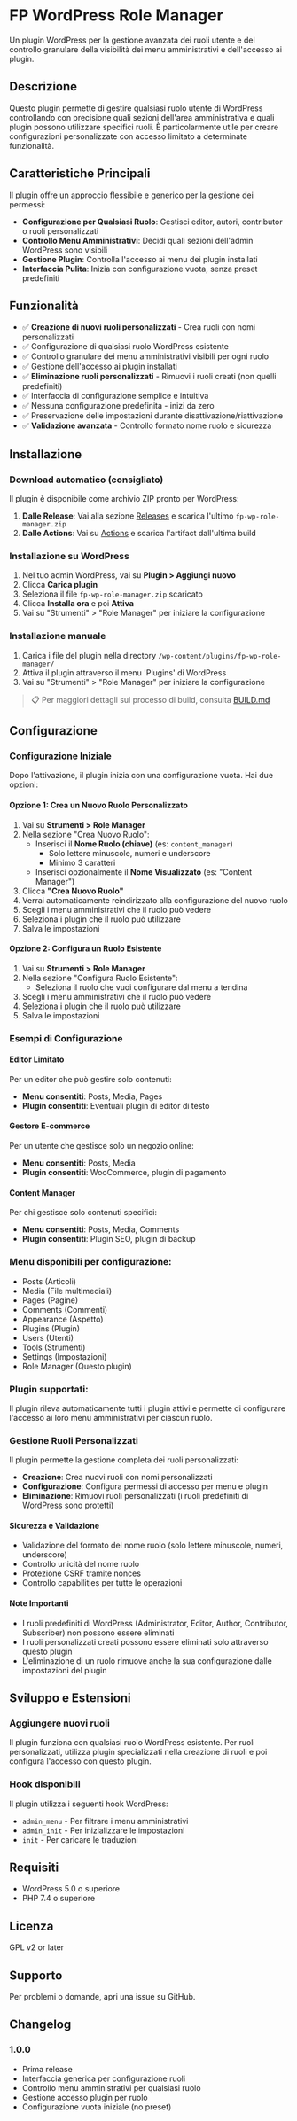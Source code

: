 # FP WordPress Role Manager

Un plugin WordPress per la gestione avanzata dei ruoli utente e del controllo granulare della visibilità dei menu amministrativi e dell'accesso ai plugin.

## Descrizione

Questo plugin permette di gestire qualsiasi ruolo utente di WordPress controllando con precisione quali sezioni dell'area amministrativa e quali plugin possono utilizzare specifici ruoli. È particolarmente utile per creare configurazioni personalizzate con accesso limitato a determinate funzionalità.

## Caratteristiche Principali

Il plugin offre un approccio flessibile e generico per la gestione dei permessi:

- **Configurazione per Qualsiasi Ruolo**: Gestisci editor, autori, contributor o ruoli personalizzati
- **Controllo Menu Amministrativi**: Decidi quali sezioni dell'admin WordPress sono visibili
- **Gestione Plugin**: Controlla l'accesso ai menu dei plugin installati
- **Interfaccia Pulita**: Inizia con configurazione vuota, senza preset predefiniti

## Funzionalità

- ✅ **Creazione di nuovi ruoli personalizzati** - Crea ruoli con nomi personalizzati
- ✅ Configurazione di qualsiasi ruolo WordPress esistente
- ✅ Controllo granulare dei menu amministrativi visibili per ogni ruolo
- ✅ Gestione dell'accesso ai plugin installati
- ✅ **Eliminazione ruoli personalizzati** - Rimuovi i ruoli creati (non quelli predefiniti)
- ✅ Interfaccia di configurazione semplice e intuitiva
- ✅ Nessuna configurazione predefinita - inizi da zero
- ✅ Preservazione delle impostazioni durante disattivazione/riattivazione
- ✅ **Validazione avanzata** - Controllo formato nome ruolo e sicurezza

## Installazione

### Download automatico (consigliato)

Il plugin è disponibile come archivio ZIP pronto per WordPress:

1. **Dalle Release**: Vai alla sezione [Releases](../../releases) e scarica l'ultimo `fp-wp-role-manager.zip`
2. **Dalle Actions**: Vai su [Actions](../../actions) e scarica l'artifact dall'ultima build

### Installazione su WordPress

1. Nel tuo admin WordPress, vai su **Plugin > Aggiungi nuovo**
2. Clicca **Carica plugin**
3. Seleziona il file `fp-wp-role-manager.zip` scaricato
4. Clicca **Installa ora** e poi **Attiva**
5. Vai su "Strumenti" > "Role Manager" per iniziare la configurazione

### Installazione manuale

1. Carica i file del plugin nella directory `/wp-content/plugins/fp-wp-role-manager/`
2. Attiva il plugin attraverso il menu 'Plugins' di WordPress
3. Vai su "Strumenti" > "Role Manager" per iniziare la configurazione

> 📋 Per maggiori dettagli sul processo di build, consulta [BUILD.md](BUILD.md)

## Configurazione

### Configurazione Iniziale

Dopo l'attivazione, il plugin inizia con una configurazione vuota. Hai due opzioni:

#### **Opzione 1: Crea un Nuovo Ruolo Personalizzato**

1. Vai su **Strumenti > Role Manager**
2. Nella sezione "Crea Nuovo Ruolo":
   - Inserisci il **Nome Ruolo (chiave)** (es: `content_manager`)
     - Solo lettere minuscole, numeri e underscore
     - Minimo 3 caratteri
   - Inserisci opzionalmente il **Nome Visualizzato** (es: "Content Manager")
3. Clicca **"Crea Nuovo Ruolo"**
4. Verrai automaticamente reindirizzato alla configurazione del nuovo ruolo
5. Scegli i menu amministrativi che il ruolo può vedere
6. Seleziona i plugin che il ruolo può utilizzare
7. Salva le impostazioni

#### **Opzione 2: Configura un Ruolo Esistente**

1. Vai su **Strumenti > Role Manager**
2. Nella sezione "Configura Ruolo Esistente":
   - Seleziona il ruolo che vuoi configurare dal menu a tendina
3. Scegli i menu amministrativi che il ruolo può vedere
4. Seleziona i plugin che il ruolo può utilizzare
5. Salva le impostazioni

### Esempi di Configurazione

#### Editor Limitato
Per un editor che può gestire solo contenuti:
- **Menu consentiti**: Posts, Media, Pages
- **Plugin consentiti**: Eventuali plugin di editor di testo

#### Gestore E-commerce
Per un utente che gestisce solo un negozio online:
- **Menu consentiti**: Posts, Media
- **Plugin consentiti**: WooCommerce, plugin di pagamento

#### Content Manager
Per chi gestisce solo contenuti specifici:
- **Menu consentiti**: Posts, Media, Comments
- **Plugin consentiti**: Plugin SEO, plugin di backup

### Menu disponibili per configurazione:

- Posts (Articoli)
- Media (File multimediali) 
- Pages (Pagine)
- Comments (Commenti)
- Appearance (Aspetto)
- Plugins (Plugin)
- Users (Utenti)
- Tools (Strumenti)
- Settings (Impostazioni)
- Role Manager (Questo plugin)

### Plugin supportati:

Il plugin rileva automaticamente tutti i plugin attivi e permette di configurare l'accesso ai loro menu amministrativi per ciascun ruolo.

### Gestione Ruoli Personalizzati

Il plugin permette la gestione completa dei ruoli personalizzati:

- **Creazione**: Crea nuovi ruoli con nomi personalizzati
- **Configurazione**: Configura permessi di accesso per menu e plugin
- **Eliminazione**: Rimuovi ruoli personalizzati (i ruoli predefiniti di WordPress sono protetti)

#### Sicurezza e Validazione

- Validazione del formato del nome ruolo (solo lettere minuscole, numeri, underscore)
- Controllo unicità del nome ruolo
- Protezione CSRF tramite nonces
- Controllo capabilities per tutte le operazioni

#### Note Importanti

- I ruoli predefiniti di WordPress (Administrator, Editor, Author, Contributor, Subscriber) non possono essere eliminati
- I ruoli personalizzati creati possono essere eliminati solo attraverso questo plugin
- L'eliminazione di un ruolo rimuove anche la sua configurazione dalle impostazioni del plugin

## Sviluppo e Estensioni

### Aggiungere nuovi ruoli

Il plugin funziona con qualsiasi ruolo WordPress esistente. Per ruoli personalizzati, utilizza plugin specializzati nella creazione di ruoli e poi configura l'accesso con questo plugin.

### Hook disponibili

Il plugin utilizza i seguenti hook WordPress:

- `admin_menu` - Per filtrare i menu amministrativi
- `admin_init` - Per inizializzare le impostazioni
- `init` - Per caricare le traduzioni

## Requisiti

- WordPress 5.0 o superiore
- PHP 7.4 o superiore

## Licenza

GPL v2 or later

## Supporto

Per problemi o domande, apri una issue su GitHub.

## Changelog

### 1.0.0
- Prima release
- Interfaccia generica per configurazione ruoli
- Controllo menu amministrativi per qualsiasi ruolo
- Gestione accesso plugin per ruolo
- Configurazione vuota iniziale (no preset)